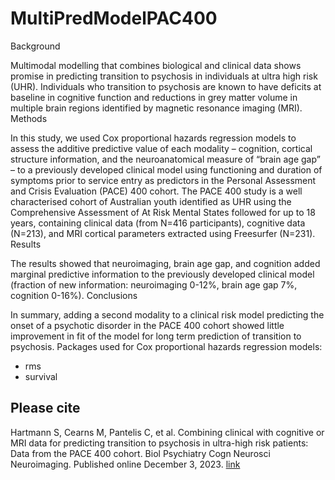 # MultiPredModelPAC400
Background

Multimodal modelling that combines biological and clinical data shows promise in predicting transition to psychosis in individuals at ultra high risk (UHR). Individuals who transition to psychosis are known to have deficits at baseline in cognitive function and reductions in grey matter volume in multiple brain regions identified by magnetic resonance imaging (MRI).
Methods

In this study, we used Cox proportional hazards regression models to assess the additive predictive value of each modality – cognition, cortical structure information, and the neuroanatomical measure of “brain age gap” – to a previously developed clinical model using functioning and duration of symptoms prior to service entry as predictors in the Personal Assessment and Crisis Evaluation (PACE) 400 cohort. The PACE 400 study is a well characterised cohort of Australian youth identified as UHR using the Comprehensive Assessment of At Risk Mental States followed for up to 18 years, containing clinical data (from N=416 participants), cognitive data (N=213), and MRI cortical parameters extracted using Freesurfer (N=231).
Results

The results showed that neuroimaging, brain age gap, and cognition added marginal predictive information to the previously developed clinical model (fraction of new information: neuroimaging 0-12%, brain age gap 7%, cognition 0-16%).
Conclusions

In summary, adding a second modality to a clinical risk model predicting the onset of a psychotic disorder in the PACE 400 cohort showed little improvement in fit of the model for long term prediction of transition to psychosis.
Packages used for Cox proportional hazards regression models:
* rms
* survival

## Please cite
Hartmann S, Cearns M, Pantelis C, et al. Combining clinical with cognitive or MRI data for predicting transition to psychosis in ultra-high risk patients: Data from the PACE 400 cohort. Biol Psychiatry Cogn Neurosci Neuroimaging. Published online December 3, 2023. [link](https://doi.org/10.1016/j.bpsc.2023.11.009)